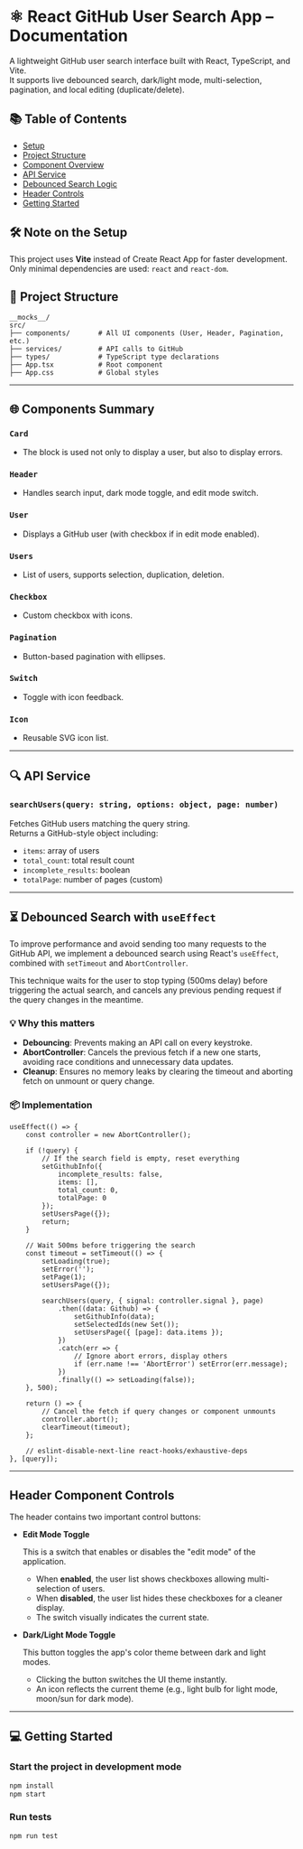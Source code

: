 # ⚛️ React GitHub User Search App – Documentation

A lightweight GitHub user search interface built with React, TypeScript, and Vite.  
It supports live debounced search, dark/light mode, multi-selection, pagination, and local editing (duplicate/delete).

## 📚 Table of Contents

- [Setup](#note-on-the-setup)
- [Project Structure](#-project-structure)
- [Component Overview](#-components-summary)
- [API Service](#-api-service)
- [Debounced Search Logic](#-debounced-search-with-useeffect)
- [Header Controls](#header-component-controls)
- [Getting Started](#-getting-started)

## 🛠️ Note on the Setup

This project uses **Vite** instead of Create React App for faster development.  
Only minimal dependencies are used: `react` and `react-dom`.

## 📁 Project Structure

```
__mocks__/
src/
├── components/       # All UI components (User, Header, Pagination, etc.)
├── services/         # API calls to GitHub
├── types/            # TypeScript type declarations
├── App.tsx           # Root component
├── App.css           # Global styles

```

---

## 🌐 Components Summary

### `Card`

* The block is used not only to display a user, but also to display errors.

### `Header`

* Handles search input, dark mode toggle, and edit mode switch.

### `User`

* Displays a GitHub user (with checkbox if in edit mode enabled).

### `Users`

* List of users, supports selection, duplication, deletion.

### `Checkbox`

* Custom checkbox with icons.

### `Pagination`

* Button-based pagination with ellipses.

### `Switch`

* Toggle with icon feedback.

### `Icon`
* Reusable SVG icon list.

---

## 🔍 API Service

### `searchUsers(query: string, options: object, page: number)`

Fetches GitHub users matching the query string.  
Returns a GitHub-style object including:

- `items`: array of users
- `total_count`: total result count
- `incomplete_results`: boolean
- `totalPage`: number of pages (custom)

---

## ⏳ Debounced Search with `useEffect`

To improve performance and avoid sending too many requests to the GitHub API, we implement a debounced search using React's `useEffect`, combined with `setTimeout` and `AbortController`.

This technique waits for the user to stop typing (500ms delay) before triggering the actual search, and cancels any previous pending request if the query changes in the meantime.

### 💡 Why this matters

- **Debouncing**: Prevents making an API call on every keystroke.
- **AbortController**: Cancels the previous fetch if a new one starts, avoiding race conditions and unnecessary data updates.
- **Cleanup**: Ensures no memory leaks by clearing the timeout and aborting fetch on unmount or query change.

### 📦 Implementation

```tsx
useEffect(() => {
    const controller = new AbortController();

    if (!query) {
        // If the search field is empty, reset everything
        setGithubInfo({
            incomplete_results: false,
            items: [],
            total_count: 0,
            totalPage: 0
        });
        setUsersPage({});
        return;
    }

    // Wait 500ms before triggering the search
    const timeout = setTimeout(() => {
        setLoading(true);
        setError('');
        setPage(1);
        setUsersPage({});

        searchUsers(query, { signal: controller.signal }, page)
            .then((data: Github) => {
                setGithubInfo(data);
                setSelectedIds(new Set());
                setUsersPage({ [page]: data.items });
            })
            .catch(err => {
                // Ignore abort errors, display others
                if (err.name !== 'AbortError') setError(err.message);
            })
            .finally(() => setLoading(false));
    }, 500);

    return () => {
        // Cancel the fetch if query changes or component unmounts
        controller.abort();
        clearTimeout(timeout);
    };

    // eslint-disable-next-line react-hooks/exhaustive-deps
}, [query]);
```
---

## Header Component Controls

The header contains two important control buttons:

- **Edit Mode Toggle**

  This is a switch that enables or disables the "edit mode" of the application.

    - When **enabled**, the user list shows checkboxes allowing multi-selection of users.
    - When **disabled**, the user list hides these checkboxes for a cleaner display.
    - The switch visually indicates the current state.

- **Dark/Light Mode Toggle**

  This button toggles the app's color theme between dark and light modes.

    - Clicking the button switches the UI theme instantly.
    - An icon reflects the current theme (e.g., light bulb for light mode, moon/sun for dark mode).

---
## 💻 Getting Started

### Start the project in development mode

```bash
npm install
npm start
```

### Run tests

```bash
npm run test
```
